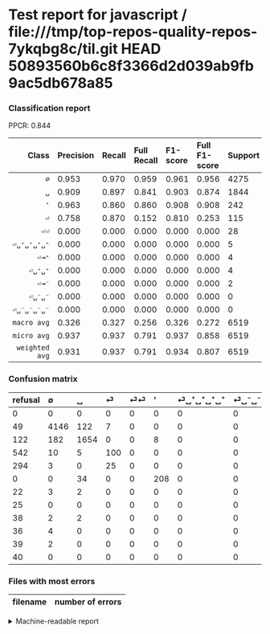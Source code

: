 # Test report for javascript / file:///tmp/top-repos-quality-repos-7ykqbg8c/til.git HEAD 50893560b6c8f3366d2d039ab9fb9ac5db678a85

### Classification report

PPCR: 0.844

| Class | Precision | Recall | Full Recall | F1-score | Full F1-score | Support | Full Support | PPCR |
|------:|:----------|:-------|:------------|:---------|:---------|:--------|:-------------|:-----|
| `∅` | 0.953| 0.970| 0.959| 0.961| 0.956| 4275| 4324| 0.989 |
| `␣` | 0.909| 0.897| 0.841| 0.903| 0.874| 1844| 1966| 0.938 |
| `'` | 0.963| 0.860| 0.860| 0.908| 0.908| 242| 242| 1.000 |
| `⏎` | 0.758| 0.870| 0.152| 0.810| 0.253| 115| 657| 0.175 |
| `⏎⏎` | 0.000| 0.000| 0.000| 0.000| 0.000| 28| 322| 0.087 |
| `⏎␣⁺␣⁺␣⁺␣⁺` | 0.000| 0.000| 0.000| 0.000| 0.000| 5| 27| 0.185 |
| `⏎⇥⁺` | 0.000| 0.000| 0.000| 0.000| 0.000| 4| 42| 0.095 |
| `⏎␣⁺␣⁺` | 0.000| 0.000| 0.000| 0.000| 0.000| 4| 40| 0.100 |
| `⏎⇥⁻` | 0.000| 0.000| 0.000| 0.000| 0.000| 2| 41| 0.049 |
| `⏎␣⁻␣⁻` | 0.000| 0.000| 0.000| 0.000| 0.000| 0| 40| 0.000 |
| `⏎␣⁻␣⁻␣⁻␣⁻` | 0.000| 0.000| 0.000| 0.000| 0.000| 0| 25| 0.000 |
| `macro avg` | 0.326| 0.327| 0.256| 0.326| 0.272| 6519| 7726| 0.844 |
| `micro avg` | 0.937| 0.937| 0.791| 0.937| 0.858| 6519| 7726| 0.844 |
| `weighted avg` | 0.931| 0.937| 0.791| 0.934| 0.807| 6519| 7726| 0.844 |

### Confusion matrix

|refusal|  ∅| ␣| ⏎| ⏎⏎| '| ⏎␣⁺␣⁺␣⁺␣⁺| ⏎␣⁻␣⁻␣⁻␣⁻| ⏎⇥⁺| ⏎␣⁺␣⁺| ⏎⇥⁻| ⏎␣⁻␣⁻| 
|:---|:---|:---|:---|:---|:---|:---|:---|:---|:---|:---|:---|
|0 |0 |0 |0 |0 |0 |0 |0 |0 |0 |0 |0 |
|49 |4146 |122 |7 |0 |0 |0 |0 |0 |0 |0 |0 |
|122 |182 |1654 |0 |0 |8 |0 |0 |0 |0 |0 |0 |
|542 |10 |5 |100 |0 |0 |0 |0 |0 |0 |0 |0 |
|294 |3 |0 |25 |0 |0 |0 |0 |0 |0 |0 |0 |
|0 |0 |34 |0 |0 |208 |0 |0 |0 |0 |0 |0 |
|22 |3 |2 |0 |0 |0 |0 |0 |0 |0 |0 |0 |
|25 |0 |0 |0 |0 |0 |0 |0 |0 |0 |0 |0 |
|38 |2 |2 |0 |0 |0 |0 |0 |0 |0 |0 |0 |
|36 |4 |0 |0 |0 |0 |0 |0 |0 |0 |0 |0 |
|39 |2 |0 |0 |0 |0 |0 |0 |0 |0 |0 |0 |
|40 |0 |0 |0 |0 |0 |0 |0 |0 |0 |0 |0 |

### Files with most errors

| filename | number of errors|
|:----:|:-----|

<details>
    <summary>Machine-readable report</summary>
```json
{
  "cl_report": {"\u0027": {"f1-score": 0.908296943231441, "precision": 0.9629629629629629, "recall": 0.859504132231405, "support": 242}, "macro avg": {"f1-score": 0.32566062456543066, "precision": 0.3256813618951438, "recall": 0.32689609406095177, "support": 6519}, "micro avg": {"f1-score": 0.936953520478601, "precision": 0.936953520478601, "recall": 0.936953520478601, "support": 6519}, "weighted avg": {"f1-score": 0.9337642040352813, "precision": 0.9310531186786234, "recall": 0.936953520478601, "support": 6519}, "\u2205": {"f1-score": 0.96116842471311, "precision": 0.9526654411764706, "recall": 0.9698245614035088, "support": 4275}, "\u23ce": {"f1-score": 0.8097165991902834, "precision": 0.7575757575757576, "recall": 0.8695652173913043, "support": 115}, "\u23ce\u21e5\u207a": {"f1-score": 0.0, "precision": 0.0, "recall": 0.0, "support": 4}, "\u23ce\u21e5\u207b": {"f1-score": 0.0, "precision": 0.0, "recall": 0.0, "support": 2}, "\u23ce\u23ce": {"f1-score": 0.0, "precision": 0.0, "recall": 0.0, "support": 28}, "\u23ce\u2423\u207a\u2423\u207a": {"f1-score": 0.0, "precision": 0.0, "recall": 0.0, "support": 4}, "\u23ce\u2423\u207a\u2423\u207a\u2423\u207a\u2423\u207a": {"f1-score": 0.0, "precision": 0.0, "recall": 0.0, "support": 5}, "\u23ce\u2423\u207b\u2423\u207b": {"f1-score": 0.0, "precision": 0.0, "recall": 0.0, "support": 0}, "\u23ce\u2423\u207b\u2423\u207b\u2423\u207b\u2423\u207b": {"f1-score": 0.0, "precision": 0.0, "recall": 0.0, "support": 0}, "\u2423": {"f1-score": 0.9030849030849031, "precision": 0.9092908191313909, "recall": 0.8969631236442517, "support": 1844}},
  "cl_report_full": {"\u0027": {"f1-score": 0.908296943231441, "precision": 0.9629629629629629, "recall": 0.859504132231405, "support": 242}, "macro avg": {"f1-score": 0.2719544147350614, "precision": 0.3256813618951438, "recall": 0.2556225166047104, "support": 7726}, "micro avg": {"f1-score": 0.8575640575640575, "precision": 0.936953520478601, "recall": 0.7905772715506083, "support": 7726}, "weighted avg": {"f1-score": 0.8073006312341979, "precision": 0.8591451498606891, "recall": 0.7905772715506083, "support": 7726}, "\u2205": {"f1-score": 0.9557399723374826, "precision": 0.9526654411764706, "recall": 0.9588344125809436, "support": 4324}, "\u23ce": {"f1-score": 0.25348542458808615, "precision": 0.7575757575757576, "recall": 0.15220700152207, "support": 657}, "\u23ce\u21e5\u207a": {"f1-score": 0.0, "precision": 0.0, "recall": 0.0, "support": 42}, "\u23ce\u21e5\u207b": {"f1-score": 0.0, "precision": 0.0, "recall": 0.0, "support": 41}, "\u23ce\u23ce": {"f1-score": 0.0, "precision": 0.0, "recall": 0.0, "support": 322}, "\u23ce\u2423\u207a\u2423\u207a": {"f1-score": 0.0, "precision": 0.0, "recall": 0.0, "support": 40}, "\u23ce\u2423\u207a\u2423\u207a\u2423\u207a\u2423\u207a": {"f1-score": 0.0, "precision": 0.0, "recall": 0.0, "support": 27}, "\u23ce\u2423\u207b\u2423\u207b": {"f1-score": 0.0, "precision": 0.0, "recall": 0.0, "support": 40}, "\u23ce\u2423\u207b\u2423\u207b\u2423\u207b\u2423\u207b": {"f1-score": 0.0, "precision": 0.0, "recall": 0.0, "support": 25}, "\u2423": {"f1-score": 0.8739762219286658, "precision": 0.9092908191313909, "recall": 0.8413021363173957, "support": 1966}},
  "ppcr": 0.8437742687030805
}
```
</details>
